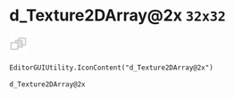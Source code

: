 # d_Texture2DArray@2x `32x32`
<img src="/img/d_Texture2DArray.png" width=32 height=32>

``` CSharp
EditorGUIUtility.IconContent("d_Texture2DArray@2x")
```
```
d_Texture2DArray@2x
```
